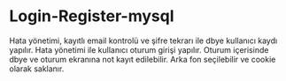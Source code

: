 # Login-Register-mysql
Hata yönetimi, kayıtlı email kontrolü ve şifre tekrarı ile dbye kullanıcı kaydı yapılır.
Hata yönetimi ile kullanıcı oturum girişi yapılır.
Oturum içerisinde dbye ve oturum ekranına not kayıt edilebilir. 
Arka fon seçilebilir ve cookie olarak saklanır.